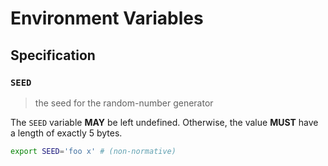 # Environment Variables

## Specification

### `SEED`

> the seed for the random-number generator

The `SEED` variable **MAY** be left undefined. Otherwise, the value **MUST**
have a length of exactly 5 bytes.

```bash
export SEED='foo x' # (non-normative)
```
